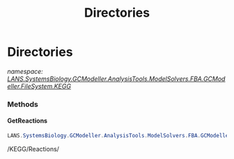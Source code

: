 ﻿---
title: Directories
---

# Directories
_namespace: [LANS.SystemsBiology.GCModeller.AnalysisTools.ModelSolvers.FBA.GCModeller.FileSystem.KEGG](N-LANS.SystemsBiology.GCModeller.AnalysisTools.ModelSolvers.FBA.GCModeller.FileSystem.KEGG.html)_





### Methods

#### GetReactions
```csharp
LANS.SystemsBiology.GCModeller.AnalysisTools.ModelSolvers.FBA.GCModeller.FileSystem.KEGG.Directories.GetReactions
```
/KEGG/Reactions/


